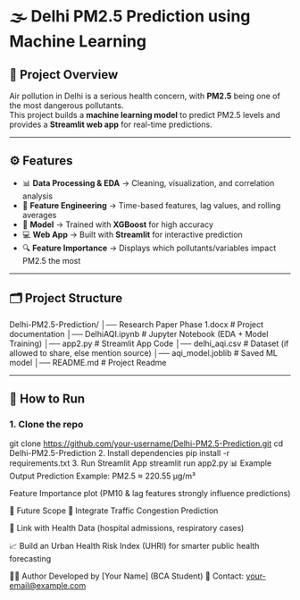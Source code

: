 # 🌫️ Delhi PM2.5 Prediction using Machine Learning

## 📌 Project Overview
Air pollution in Delhi is a serious health concern, with **PM2.5** being one of the most dangerous pollutants.  
This project builds a **machine learning model** to predict PM2.5 levels and provides a **Streamlit web app** for real-time predictions.  

---

## ⚙️ Features
- 📊 **Data Processing & EDA** → Cleaning, visualization, and correlation analysis  
- 🧩 **Feature Engineering** → Time-based features, lag values, and rolling averages  
- 🤖 **Model** → Trained with **XGBoost** for high accuracy  
- 💻 **Web App** → Built with **Streamlit** for interactive prediction  
- 🔍 **Feature Importance** → Displays which pollutants/variables impact PM2.5 the most  

---

## 🗂️ Project Structure
Delhi-PM2.5-Prediction/
│── Research Paper Phase 1.docx # Project documentation
│── DelhiAQI.ipynb # Jupyter Notebook (EDA + Model Training)
│── app2.py # Streamlit App Code
│── delhi_aqi.csv # Dataset (if allowed to share, else mention source)
│── aqi_model.joblib # Saved ML model
│── README.md # Project Readme

---

## 🚀 How to Run
### 1. Clone the repo
git clone https://github.com/your-username/Delhi-PM2.5-Prediction.git
cd Delhi-PM2.5-Prediction
2. Install dependencies
pip install -r requirements.txt
3. Run Streamlit App
streamlit run app2.py
📊 Example Output
Prediction Example: PM2.5 ≈ 220.55 µg/m³

Feature Importance plot (PM10 & lag features strongly influence predictions)

📌 Future Scope
🔮 Integrate Traffic Congestion Prediction

🏥 Link with Health Data (hospital admissions, respiratory cases)

📈 Build an Urban Health Risk Index (UHRI) for smarter public health forecasting

👩‍💻 Author
Developed by [Your Name] (BCA Student)
📧 Contact: your-email@example.com
